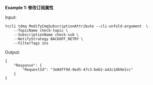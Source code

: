 **Example 1: 修改订阅属性**



Input: 

```
tccli tdmq ModifyCmqSubscriptionAttribute --cli-unfold-argument  \
    --TopicName check-topic \
    --SubscriptionName check-sub \
    --NotifyStrategy BACKOFF_RETRY \
    --FilterTags ins
```

Output: 
```
{
    "Response": {
        "RequestId": "3e0dff9d-9ed5-47c3-beb2-a42c1d69e1cc"
    }
}
```

